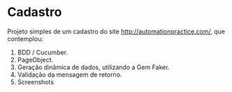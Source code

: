 # Cadastro

Projeto simples de um cadastro do site http://automationpractice.com/, que contemplou:

1) BDD / Cucumber.
2) PageObject.
3) Geração dinâmica de dados, utilizando a Gem Faker.
4) Validação da mensagem de retorno.
5) Screenshots
